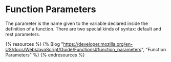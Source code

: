 # Function Parameters

The parameter is the name given to the variable declared inside the definition of a function. There are two special kinds of syntax: default and rest parameters.

{% resources %}
  {% Blog "https://developer.mozilla.org/en-US/docs/Web/JavaScript/Guide/Functions#function_parameters", "Function Parameters" %}
{% endresources %}

